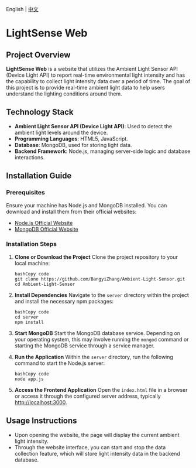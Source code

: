 English | [中文](./README.zh.md)

# LightSense Web

## Project Overview

**LightSense Web** is a website that utilizes the Ambient Light Sensor API (Device Light API) to report real-time environmental light intensity and has the capability to collect light intensity data over a period of time. The goal of this project is to provide real-time ambient light data to help users understand the lighting conditions around them.

## Technology Stack

- **Ambient Light Sensor API (Device Light API)**: Used to detect the ambient light levels around the device.
- **Programming Languages**: HTML5, JavaScript.
- **Database**: MongoDB, used for storing light data.
- **Backend Framework**: Node.js, managing server-side logic and database interactions.

## Installation Guide

### Prerequisites

Ensure your machine has Node.js and MongoDB installed. You can download and install them from their official websites:

- [Node.js Official Website](https://nodejs.org/)
- [MongoDB Official Website](https://www.mongodb.com/try/download/community)

### Installation Steps

1. **Clone or Download the Project** Clone the project repository to your local machine:

   ```
   bashCopy code
   git clone https://github.com/BangyiZhang/Ambient-Light-Sensor.git
   cd Ambient-Light-Sensor
   ```

2. **Install Dependencies** Navigate to the `server` directory within the project and install the necessary npm packages:

   ```
   bashCopy code
   cd server
   npm install
   ```

3. **Start MongoDB** Start the MongoDB database service. Depending on your operating system, this may involve running the `mongod` command or starting the MongoDB service through a service manager.

4. **Run the Application** Within the `server` directory, run the following command to start the Node.js server:

   ```
   bashCopy code
   node app.js
   ```

5. **Access the Frontend Application** Open the `index.html` file in a browser or access it through the configured server address, typically [http://localhost:3000](http://localhost:3000/).

## Usage Instructions

- Upon opening the website, the page will display the current ambient light intensity.
- Through the website interface, you can start and stop the data collection feature, which will store light intensity data in the backend database.
